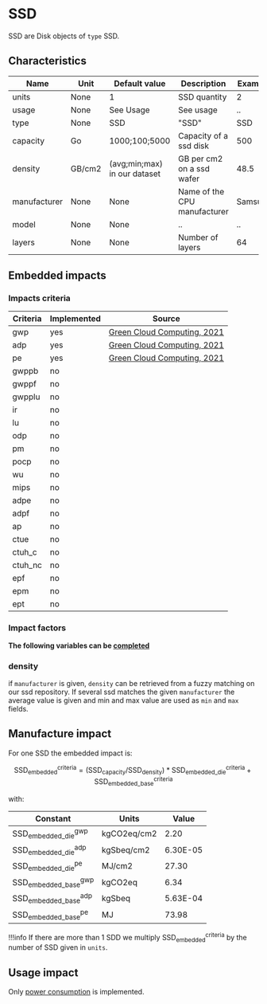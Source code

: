 # SSD

SSD are Disk objects of ```type``` SSD.

## Characteristics

| Name         | Unit   | Default value                | Description                  | Example   |
|--------------|--------|------------------------------|------------------------------|-----------|
| units        | None   | 1                            | SSD quantity                 | 2         |
| usage        | None   | See Usage                    | See usage                    | ..        |
| type         | None   | SSD                          | "SSD"                        | SSD       |
| capacity     | Go     | 1000;100;5000                | Capacity of a ssd disk       | 500       |
| density      | GB/cm2 | (avg;min;max) in our dataset | GB per cm2 on a ssd wafer    | 48.5      |
| manufacturer | None   | None                         | Name of the CPU manufacturer | Samsung   |
| model        | None   | None                         | ..                           | ..        |
| layers       | None   | None                         | Number of layers             | 64        |


## Embedded impacts

### Impacts criteria

| Criteria | Implemented | Source                                                                                                                                                         | 
|----------|-------------|----------------------------------------------------------------------------------------------------------------------------------------------------------------|
| gwp      | yes         | [Green Cloud Computing, 2021](https://www.umweltbundesamt.de/sites/default/files/medien/5750/publikationen/2021-06-17_texte_94-2021_green-cloud-computing.pdf) |
| adp      | yes         | [Green Cloud Computing, 2021](https://www.umweltbundesamt.de/sites/default/files/medien/5750/publikationen/2021-06-17_texte_94-2021_green-cloud-computing.pdf) |
| pe       | yes         | [Green Cloud Computing, 2021](https://www.umweltbundesamt.de/sites/default/files/medien/5750/publikationen/2021-06-17_texte_94-2021_green-cloud-computing.pdf) |
| gwppb    | no          |                                                                                                                                                                |
| gwppf    | no          |                                                                                                                                                                |
| gwpplu   | no          |                                                                                                                                                                |
| ir       | no          |                                                                                                                                                                |
| lu       | no          |                                                                                                                                                                |
| odp      | no          |                                                                                                                                                                |
| pm       | no          |                                                                                                                                                                |
| pocp     | no          |                                                                                                                                                                |
| wu       | no          |                                                                                                                                                                |
| mips     | no          |                                                                                                                                                                |
| adpe     | no          |                                                                                                                                                                |
| adpf     | no          |                                                                                                                                                                |
| ap       | no          |                                                                                                                                                                |
| ctue     | no          |                                                                                                                                                                |
| ctuh_c   | no          |                                                                                                                                                                |
| ctuh_nc  | no          |                                                                                                                                                                |
| epf      | no          |                                                                                                                                                                |
| epm      | no          |                                                                                                                                                                |
| ept      | no          |                                                                                                                                                                |

### Impact factors

**The following variables can be [completed](../auto_complete.md)**

### density

if ```manufacturer``` is given, ```density``` can be retrieved from a fuzzy matching on our ssd repository. 
If several ssd matches the given ```manufacturer``` the average value is given and min and max value are used as ```min``` and ```max``` fields.


## Manufacture impact

For one SSD the embedded impact is:

$$
\text{SSD}_\text{embedded}^\text{criteria} = (\text{SSD}_{\text{capacity}} / \text{SSD}_{\text{density}}) * \text{SSD}_\text{embedded_die}^\text{criteria} + \text{SSD}_\text{embedded_base}^\text{criteria}
$$

with:

| Constant                                       | Units       | Value    |
|------------------------------------------------|-------------|----------|
| $\text{SSD}_\text{embedded_die}^\text{gwp}$    | kgCO2eq/cm2 | 2.20     |
| $\text{SSD}_\text{embedded_die}^\text{adp}$    | kgSbeq/cm2  | 6.30E-05 |
| $\text{SSD}_\text{embedded_die}^\text{pe}$     | MJ/cm2      | 27.30    |
| $\text{SSD}_\text{embedded_base}^\text{gwp}$   | kgCO2eq     | 6.34     |
| $\text{SSD}_\text{embedded_base}^\text{adp}$   | kgSbeq      | 5.63E-04 |
| $\text{SSD}_\text{embedded_base}^\text{pe}$    | MJ          | 73.98    |

!!!info
    If there are more than 1 SDD we multiply $\text{SSD}_\text{embedded}^\text{criteria}$ by the number of SSD given in `units`.

## Usage impact

Only [power consumption](../usage/power.md) is implemented.
